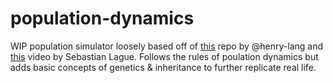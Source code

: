 # population-dynamics

WIP population simulator loosely based off of [this](https://github.com/henry-lang/bio-sim) repo by @henry-lang and [this](https://www.youtube.com/watch?v=r_It_X7v-1E) video by Sebastian Lague. Follows the rules of poulation dynamics but adds basic concepts of genetics & inheritance to further replicate real life.